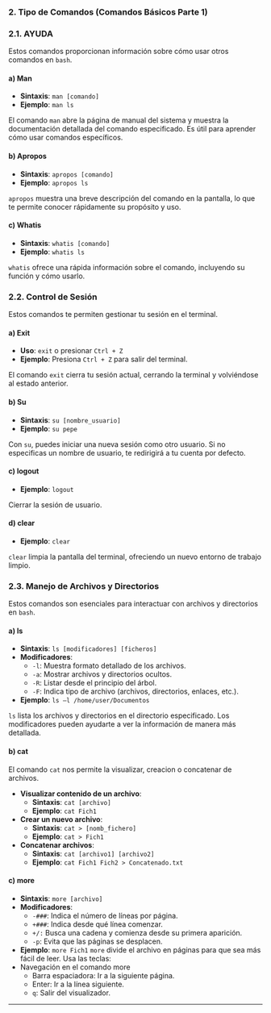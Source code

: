 ### **2. Tipo de Comandos (Comandos Básicos Parte 1)**

### **2.1. AYUDA**
Estos comandos proporcionan información sobre cómo usar otros comandos en `bash`.

#### a) Man
- **Sintaxis**: `man [comando]`
- **Ejemplo**: `man ls`

El comando `man` abre la página de manual del sistema y muestra la documentación detallada del comando especificado. Es útil para aprender cómo usar comandos específicos.

#### b) Apropos
- **Sintaxis**: `apropos [comando]`
- **Ejemplo**: `apropos ls`

`apropos` muestra una breve descripción del comando en la pantalla, lo que te permite conocer rápidamente su propósito y uso.

#### c) Whatis
- **Sintaxis**: `whatis [comando]`
- **Ejemplo**: `whatis ls`

`whatis` ofrece una rápida información sobre el comando, incluyendo su función y cómo usarlo.

### **2.2. Control de Sesión**
Estos comandos te permiten gestionar tu sesión en el terminal.

#### a) Exit
- **Uso**: `exit` o presionar `Ctrl + Z`
- **Ejemplo**: Presiona `Ctrl + Z` para salir del terminal.

El comando `exit` cierra tu sesión actual, cerrando la terminal y volviéndose al estado anterior.

#### b) Su
- **Sintaxis**: `su [nombre_usuario]`
- **Ejemplo**: `su pepe`

Con `su`, puedes iniciar una nueva sesión como otro usuario. Si no especificas un nombre de usuario, te redirigirá a tu cuenta por defecto.

#### c) logout
- **Ejemplo**: `logout`

Cierrar la sesión de usuario.

#### d) clear
- **Ejemplo**: `clear`

`clear` limpia la pantalla del terminal, ofreciendo un nuevo entorno de trabajo limpio.

### **2.3. Manejo de Archivos y Directorios**
Estos comandos son esenciales para interactuar con archivos y directorios en `bash`.

#### a) ls
- **Sintaxis**: `ls [modificadores] [ficheros]`
- **Modificadores**:
  - `-l`: Muestra formato detallado de los archivos.
  - `-a`: Mostrar archivos y directorios ocultos.
  - `-R`: Listar desde el principio del árbol.
  - `-F`: Indica tipo de archivo (archivos, directorios, enlaces, etc.).
- **Ejemplo**: `ls –l /home/user/Documentos`

`ls` lista los archivos y directorios en el directorio especificado. Los modificadores pueden ayudarte a ver la información de manera más detallada.

#### b) cat
El comando `cat` nos permite la visualizar, creacion o concatenar de archivos.
  - **Visualizar contenido de un archivo**:
    - **Sintaxis**: `cat [archivo]`
    - **Ejemplo**: `cat Fich1`
  - **Crear un nuevo archivo**:
    - **Sintaxis**: `cat > [nomb_fichero]`
    - **Ejemplo**: `cat > Fich1`
  - **Concatenar archivos**:
    - **Sintaxis**: `cat [archivo1] [archivo2]`
    - **Ejemplo**: `cat Fich1 Fich2 > Concatenado.txt`

#### c) more
- **Sintaxis**: `more [archivo]`
- **Modificadores**:
  - `-###`: Indica el número de líneas por página.
  - `+###`: Indica desde qué línea comenzar.
  - `+/:` Busca una cadena y comienza desde su primera aparición.
  - `-p`: Evita que las páginas se desplacen.
- **Ejemplo**: `more Fich1`
`more` divide el archivo en páginas para que sea más fácil de leer. Usa las teclas:
- Navegación en el comando more
  - Barra espaciadora: Ir a la siguiente página.
  - Enter: Ir a la línea siguiente.
  - `q`: Salir del visualizador.

---